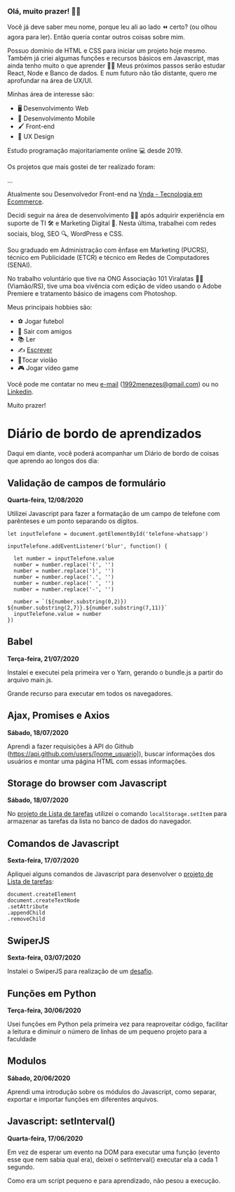 ### Olá, muito prazer! 😬🤙

Você já deve saber meu nome, porque leu ali ao lado ⏪ certo? (ou olhou agora para ler). Então queria contar outros coisas sobre mim.

Possuo domínio de HTML e CSS para iniciar um projeto hoje mesmo. Também já criei algumas funções e recursos básicos em Javascript, mas ainda tenho muito o que aprender 👨‍💻 Meus próximos passos serão estudar React, Node e Banco de dados. E num futuro não tão distante, quero me aprofundar na área de UX/UI.

Minhas área de interesse são:

- 🖥️ Desenvolvimento Web
- 📱 Desenvolvimento Mobile
- 🖌️ Front-end
- 📁 UX Design

Estudo programação majoritariamente online 💻 desde 2019.

Os projetos que mais gostei de ter realizado foram:

...

Atualmente sou Desenvolvedor Front-end na [Vnda - Tecnologia em Ecommerce](https://www.vnda.com.br/).

Decidi seguir na área de desenvolvimento 👨‍💻 após adquirir experiência em suporte de TI 🛠️ e Marketing Digital 📣. Nesta última, trabalhei com redes sociais, blog, SEO 🔍, WordPress e CSS.

Sou graduado em Administração com ênfase em Marketing (PUCRS), técnico em Publicidade (ETCR) e técnico em Redes de Computadores (SENAI).

No trabalho voluntário que tive na ONG Associação 101 Viralatas 🐶🐱 (Viamão/RS), tive uma boa vivência com edição de vídeo usando o Adobe Premiere e tratamento básico de imagens com Photoshop.

Meus principais hobbies são:

- ⚽ Jogar futebol
- 🍻 Sair com amigos
- 📚 Ler
- ✍️ [Escrever](https://medium.com/@aaamenezes)
- 🎸Tocar violão
- 🎮 Jogar vídeo game

Você pode me contatar no meu [e-mail](mailto:1992menezes@gmail.com) (1992menezes@gmail.com) ou no [Linkedin](https://www.linkedin.com/in/aaamenezes).

Muito prazer!

# Diário de bordo de aprendizados
Daqui em diante, você poderá acompanhar um Diário de bordo de coisas que aprendo ao longos dos dia:

## Validação de campos de formulário
**Quarta-feira, 12/08/2020**

Utilizei Javascript para fazer a formatação de um campo de telefone com parênteses e um ponto separando os dígitos.

```
let inputTelefone = document.getElementById('telefone-whatsapp')

inputTelefone.addEventListener('blur', function() {

  let number = inputTelefone.value
  number = number.replace('(', '')
  number = number.replace(')', '')
  number = number.replace('.', '')
  number = number.replace(' ', '')
  number = number.replace('-', '')
  
  number = `(${number.substring(0,2)}) ${number.substring(2,7)}.${number.substring(7,11)}`
  inputTelefone.value = number
})
```

## Babel
**Terça-feira, 21/07/2020**  

Instalei e executei pela primeira ver o Yarn, gerando o bundle.js a partir do arquivo main.js.

Grande recurso para executar em todos os navegadores.

## Ajax, Promises e Axios
**Sábado, 18/07/2020**  

Aprendi a fazer requisições à API do Github (https://api.github.com/users/[nome_usuario]), buscar informações dos usuários e montar uma página HTML com essas informações.

## Storage do browser com Javascript
**Sábado, 18/07/2020**  

No [projeto de Lista de tarefas](https://github.com/aaamenezes/Lista-de-tarefas-com-Bootstrap) utilizei o comando `localStorage.setItem` para armazenar as tarefas da lista no banco de dados do navegador.

## Comandos de Javascript
**Sexta-feira, 17/07/2020**  

Apliquei alguns comandos de Javascript para desenvolver o [projeto de Lista de tarefas](https://github.com/aaamenezes/Lista-de-tarefas-com-Bootstrap):

```
document.createElement
document.createTextNode
.setAttribute
.appendChild
.removeChild
```

## SwiperJS
**Sexta-feira, 03/07/2020**  

Instalei o SwiperJS para realização de um [desafio](https://github.com/aaamenezes/vnda-frontend-challenge-junior).

## Funções em Python
**Terça-feira, 30/06/2020**  

Usei funções em Python pela primeira vez para reaproveitar código, facilitar a leitura e diminuir o número de linhas de um pequeno projeto para a faculdade

## Modulos
**Sábado, 20/06/2020**

Aprendi uma introdução sobre os módulos do Javascript, como separar, exportar e importar funções em diferentes arquivos.

## Javascript: setInterval()
**Quarta-feira, 17/06/2020**

Em vez de esperar um evento na DOM para executar uma função (evento esse que nem sabia qual era), deixei o setInterval() executar ela a cada 1 segundo.  

Como era um script pequeno e para aprendizado, não pesou a execução.